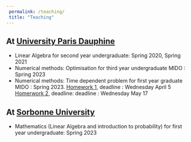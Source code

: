```yaml
---
 permalink: /teaching/
 title: "Teaching"
---
```



## At [University Paris Dauphine](https://dauphine.psl.eu/en/)

- Linear Algebra for second year undergraduate: Spring 2020, Spring 2021
- Numerical methods: Optimisation for third year undergraduate MIDO : Spring 2023
- Numerical methods: Time dependent problem for first year graduate MIDO : Spring 2023.
                                   [Homework 1](/files/HW1.pdf), deadline : Wednesday April 5
                                   [Homerwork 2](), deadline: deadline : Wednesday May 17


## At [Sorbonne University](https://www.sorbonne-universite.fr/)   

- Mathematics (Linear Algebra and introduction to probability) for first year undergraduate: Spring 2023
